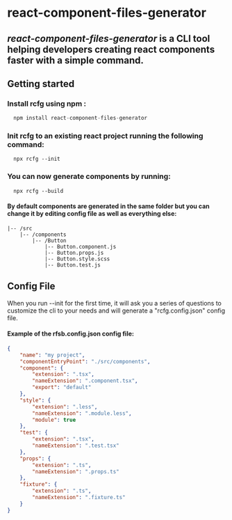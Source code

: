 # react-component-files-generator
## *react-component-files-generator* is a CLI tool helping developers creating react components faster with a simple command.
 
## Getting started
### Install rcfg using npm :
```typescript
  npm install react-component-files-generator
```
### Init rcfg to an existing react project running the following command:
```
  npx rcfg --init
```
### You can now generate components by running:
```
  npx rcfg --build
```

#### By default components are generated in the same folder but you can change it by editing config file as well as everything else:
```
|-- /src
    |-- /components
        |-- /Button
            |-- Button.component.js
            |-- Button.props.js
            |-- Button.style.scss
            |-- Button.test.js
```

## Config File

When you run --init for the first time, it will ask you a series of questions to customize the cli to your needs and will generate a "rcfg.config.json" config file.

#### Example of the **rfsb.config.json** config file:

```json
{
    "name": "my project",
    "componentEntryPoint": "./src/components",
    "component": {
        "extension": ".tsx",
        "nameExtension": ".component.tsx",
        "export": "default"
    },
    "style": {
        "extension": ".less",
        "nameExtension": ".module.less",
        "module": true
    },
    "test": {
        "extension": ".tsx",
        "nameExtension": ".test.tsx"
    },
    "props": {
        "extension": ".ts",
        "nameExtension": ".props.ts"
    },
    "fixture": {
        "extension": ".ts",
        "nameExtension": ".fixture.ts"
    }
}
```
